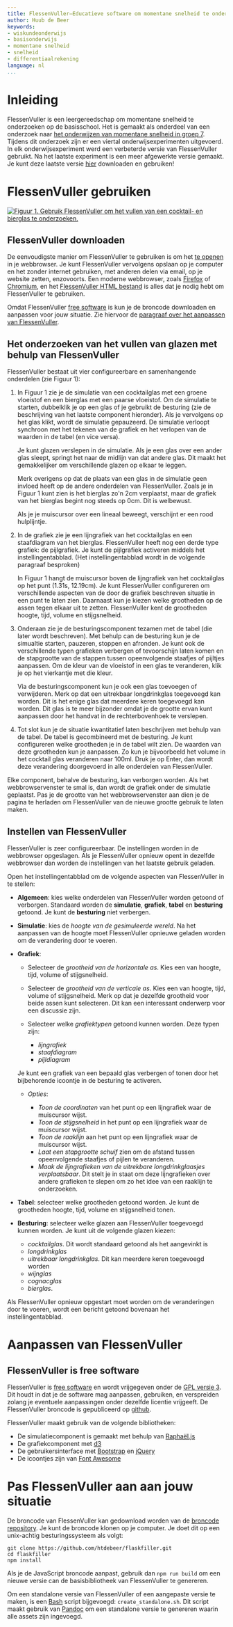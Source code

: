 ```yaml
---
title: FlessenVuller—Educatieve software om momentane snelheid te onderzoeken
author: Huub de Beer
keywords:
- wiskundeonderwijs
- basisonderwijs
- momentane snelheid
- snelheid
- differentiaalrekening
language: nl
...
```


# Inleiding

FlessenVuller is een leergereedschap om momentane snelheid te onderzoeken op
de basisschool.  Het is gemaakt als onderdeel van een onderzoek naar [het
onderwijzen van momentane snelheid in groep 7](https://heerdebeer.org/DR/).
Tijdens dit onderzoek zijn er een viertal onderwijsexperimenten uitgevoerd. In
elk onderwijsexperiment werd een verbeterde versie van FlessenVuller gebruikt.
Na het laatste experiment is een meer afgewerkte versie gemaakt. Je kunt deze
laatste versie [hier](standalone_flessenvuller.html) downloaden en gebruiken!

# FlessenVuller gebruiken

[![Figuur 1. Gebruik FlessenVuller om het vullen van een cocktail- en bierglas
te onderzoeken.](flaskfiller.png)](standalone_flessenvuller.html)

## FlessenVuller downloaden

De eenvoudigste manier om FlessenVuller te gebruiken is om het [te
openen](standalone_flessenvuller.html) in je webbrowser. Je kunt FlessenVuller
vervolgens opslaan op je computer en het zonder internet gebruiken, met
anderen delen via email, op je website zetten, enzovoorts. Een moderne
webbrowser, zoals [Firefox](https://www.mozilla.org/en-US/firefox/new/) of
[Chromium](https://www.chromium.org/), en het [FlessenVuller HTML
bestand](standalone_flessenvuller.html) is alles dat je nodig hebt om
FlessenVuller te gebruiken.

Omdat FlessenVuller [free software](https://www.gnu.org/philosophy/free-sw.en.html) is kun je de broncode downloaden en aanpassen voor jouw situatie. Zie hiervoor de [paragraaf over het aanpassen van FlessenVuller](#aanpassen-van-flessenvuller).

## Het onderzoeken van het vullen van glazen met behulp van FlessenVuller

FlessenVuller bestaat uit vier configureerbare en samenhangende onderdelen (zie Figuur 1):

1.  In Figuur 1 zie je de simulatie van een cocktailglas met een groene
    vloeistof en een bierglas met een paarse vloeistof. Om de simulatie te
    starten, dubbelklik je op een glas of je gebruikt de besturing (zie de
    beschrijving van het laatste component hieronder). Als je vervolgens op
    het glas klikt, wordt de simulatie gepauzeerd. De simulatie verloopt
    synchroon met het tekenen van de grafiek en het verlopen van de waarden in
    de tabel (en vice versa).

    Je kunt glazen verslepen in de simulatie. Als je een glas over een ander
    glas sleept, springt het naar de midlijn van dat andere glas. Dit maakt
    het gemakkelijker om verschillende glazen op elkaar te leggen.

    Merk overigens op dat de plaats van een glas in de simulatie geen invloed
    heeft op de andere onderdelen van FlessenVuller. Zoals je in Figuur 1 kunt
    zien is het bierglas zo'n 2cm verplaatst, maar de grafiek van het bierglas
    begint nog steeds op 0cm. Dit is welbewust.

    Als je je muiscursor over een lineaal beweegt, verschijnt er een rood
    hulplijntje.

2.  In de grafiek zie je een lijngrafiek van het cocktailglas en een
    staafdiagram van het bierglas. FlessenVuller heeft nog een derde type
    grafiek: de pijlgrafiek. Je kunt de pijlgrafiek activeren middels het
    instellingentabblad. (Het instellingentabblad wordt in de volgende
    paragraaf besproken)

    In Figuur 1 hangt de muiscursor boven de lijngrafiek van het cocktailglas
    op het punt (1.31s, 12.19cm). Je kunt FlessenVuller configureren om
    verschillende aspecten van de door de grafiek beschreven situatie in een
    punt te laten zien. Daarnaast kun je kiezen welke grootheden op de assen
    tegen elkaar uit te zetten. FlessenVuller kent de grootheden hoogte, tijd,
    volume en stijgsnelheid.

3.  Onderaan zie je de besturingscomponent tezamen met de tabel (die later
    wordt beschreven). Met behulp can de besturing kun je de simualtie
    starten, pauzeren, stoppen en afronden. Je kunt ook de verschillende typen
    grafieken verbergen of tevoorschijn laten komen en de stapgrootte van de
    stappen tussen opeenvolgende staafjes of pijltjes aanpassen. Om de kleur
    van de vloeistof in een glas te veranderen, klik je op het vierkantje met
    die kleur.

    Via de besturingscomponent kun je ook een glas toevoegen of verwijderen.
    Merk op dat een uitrekbaar longdrinkglas toegevoegd kan worden. Dit is het
    enige glas dat meerdere keren toegevoegd kan worden. Dit glas is te meer
    bijzonder omdat je de grootte ervan kunt aanpassen door het handvat in de
    rechterbovenhoek te verslepen.

4.  Tot slot kun je de situatie kwantitatief laten beschrijven met behulp van
    de tabel. De tabel is gecombineerd met de besturing. Je kunt configureren
    welke grootheden je in de tabel wilt zien. De waarden van deze grootheden
    kun je aanpassen. Zo kun je bijvoorbeeld het volume in het cocktail glas
    veranderen naar 100ml. Druk je op Enter, dan wordt deze verandering
    doorgevoerd in alle onderdelen van FlessenVuller.

Elke component, behalve de besturing, kan verborgen worden. Als het
webbrowservenster te smal is, dan wordt de grafiek onder de simulatie
geplaatst. Pas je de grootte van het webbrowservenster aan dien je de pagina
te herladen om FlessenVuller van de nieuwe grootte gebruik te laten maken.

## Instellen van FlessenVuller

FlessenVuller is zeer configureerbaar. De instellingen worden in de webbrowser
opgeslagen. Als je FlessenVuller opnieuw opent in dezelfde webbrowser dan
worden de instellingen van het laatste gebruik geladen.

Open het instellingentabblad om de volgende aspecten van FlessenVuller in te
stellen:

-   **Algemeen**: kies welke onderdelen van FlessenVuller worden getoond of
    verborgen. Standaard worden de **simulatie**, **grafiek**, **tabel** en
    **besturing** getoond. Je kunt de **besturing** niet verbergen.

-   **Simulatie**: kies de *hoogte van de gesimuleerde wereld*. Na het
    aanpassen van de hoogte moet FlessenVuller opnieuwe geladen worden om de
    verandering door te voeren.
    
-   **Grafiek**: 

    -   Selecteer de *grootheid van de horizontale as*. Kies een van hoogte,
        tijd, volume of stijgsnelheid.
    -   Selecteer de *grootheid van de verticale as*. Kies een van hoogte,
        tijd, volume of stijgsnelheid. Merk op dat je dezelfde grootheid voor
        beide assen kunt selecteren. Dit kan een interessant onderwerp voor
        een discussie zijn.
    -   Selecteer welke *grafiektypen* getoond kunnen worden. Deze typen zijn:
    
        - *lijngrafiek*
        - *staafdiagram*
        - *pijldiagram*
        
    Je kunt een  grafiek van een bepaald glas verbergen of tonen door het
    bijbehorende icoontje in de besturing te activeren.

    -   *Opties*:

        -   *Toon de coordinaten* van het punt op een lijngrafiek waar de
            muiscursor wijst.
        -   *Toon de stijgsnelheid* in het punt op een lijngrafiek waar de
            muiscursor wijst.
        -   *Toon de raaklijn* aan het punt op een lijngrafiek waar de
            muiscursor wijst.
        -   *Laat een stapgrootte schuif* zien om de afstand tussen
            opeenvolgende staafjes of pijlen te veranderen.
        -   *Maak de lijngrafieken van de uitrekbare longdrinkglaasjes
            verplaatsbaar*. Dit stelt je in staat om deze lijngrafieken over
            andere grafieken te slepen om zo het idee van een raaklijn te
            onderzoeken.

-   **Tabel**: selecteer welke grootheden getoond worden. Je kunt de
    grootheden hoogte, tijd, volume en stijgsnelheid tonen.

-   **Besturing**: selecteer welke glazen aan FlessenVuller toegevoegd kunnen
    worden. Je kunt uit de volgende glazen kiezen:

    -   *cocktailglas*. Dit wordt standaard getoond als het aangevinkt is
    -   *longdrinkglas*
    -   *uitrekbaar longdrinkglas*. Dit kan meerdere keren toegevoegd worden
    -   *wijnglas*
    -   *cognacglas*
    -   *bierglas*.

Als FlessenVuller opnieuw opgestart moet worden om de veranderingen door te
voeren, wordt een bericht getoond bovenaan het instellingentabblad.

# Aanpassen van FlessenVuller

## FlessenVuller is free software

FlessenVuller is [free
software](https://www.gnu.org/philosophy/free-sw.en.html) en wordt vrijgegeven onder de [GPL versie
3](https://www.gnu.org/licenses/gpl-3.0.en.html). Dit houdt in dat je de
software mag aanpassen, gebruiken, en verspreiden zolang je eventuele
aanpassingen onder dezelfde licentie vrijgeeft. De FlessenVuller broncode is
gepubliceerd op [github](https://github.com/htdebeer/flaskfiller).

FlessenVuller maakt gebruik van de volgende bibliotheken:

- De simulatiecomponent is gemaakt met behulp van
  [Raphaël.js](http://dmitrybaranovskiy.github.io/raphael/)
- De grafiekcomponent met [d3](https://d3js.org/)
- De gebruikersinterface met
  [Bootstrap](https://v4-alpha.getbootstrap.com/) en
  [jQuery](https://blog.jquery.com/)
- De icoontjes zijn van [Font Awesome](http://fontawesome.io/)

# Pas FlessenVuller aan aan jouw situatie

De broncode van FlessenVuller kan 
gedownload worden van de [broncode
repository](https://github.com/htdebeer/flaskfiller). Je kunt de broncode
klonen op je computer. Je doet dit op een unix-achtig
besturingssysteem als volgt:

~~~{.bash}
git clone https://github.com/htdebeer/flaskfiller.git
cd flaskfiller
npm install
~~~

Als je de JavaScript broncode aanpast, gebruik dan `npm run build` om een
nieuwe versie can de basisbibliotheek van FlessenVuller te genereren.

Om een standalone versie van FlessenVuller of een aangepaste versie te maken,
is een [Bash](https://www.gnu.org/software/bash/) script bijgevoegd:
`create_standalone.sh`. Dit script maakt gebruik van
[Pandoc](http://pandoc.org) om een standalone versie te genereren waarin alle
assets zijn ingevoegd.

